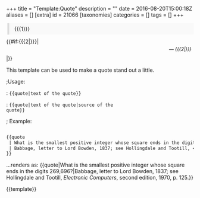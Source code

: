 +++
title = "Template:Quote"
description = ""
date = 2016-08-20T15:00:18Z
aliases = []
[extra]
id = 21066
[taxonomies]
categories = []
tags = []
+++

<includeonly><div style="margin: 1px 0 0.7em 0.2em; padding:0.5em 1em; border-left:solid 0.4em #dddddd; background:#f9f9f9">{{{1}}}</div>{{#if:{{{2|}}}|
<div style="margin:-0.7em 0.5em 0.7em 2em; font-style:italic; font-size:90%; text-align:right">&mdash; {{{2|}}}</div>
|}}</includeonly><noinclude>

This template can be used to make a quote stand out a little.

;Usage:

: <code><nowiki>{{quote|text of the quote}}</nowiki></code>

: <code><nowiki>{{quote|text of the quote|source of the quote}}</nowiki></code>

; Example:


```txt

{{quote
 | What is the smallest positive integer whose square ends in the digits 269,696?
 | Babbage, letter to Lord Bowden, 1837; see Hollingdale and Tootill, <i>Electronic Computers</i>, second edition, 1970, p. 125.
}}
```


...renders as:
{{quote|What is the smallest positive integer whose square ends in the digits 269,696?|Babbage, letter to Lord Bowden, 1837; see Hollingdale and Tootill, <i>Electronic Computers</i>, second edition, 1970, p. 125.}}

{{template}}</noinclude>
